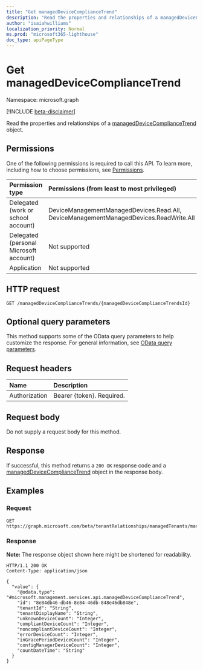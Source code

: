 ```yaml
---
title: "Get managedDeviceComplianceTrend"
description: "Read the properties and relationships of a managedDeviceComplianceTrend object."
author: "isaiahwilliams"
localization_priority: Normal
ms.prod: "microsoft365-lighthouse"
doc_type: apiPageType
---
```


# Get managedDeviceComplianceTrend
Namespace: microsoft.graph

[!INCLUDE [beta-disclaimer](../../includes/beta-disclaimer.md)]

Read the properties and relationships of a [managedDeviceComplianceTrend](../resources/manageddevicecompliancetrend.md) object.

## Permissions
One of the following permissions is required to call this API. To learn more, including how to choose permissions, see [Permissions](/graph/permissions-reference).

|Permission type|Permissions (from least to most privileged)|
|:---|:---|
|Delegated (work or school account)|DeviceManagementManagedDevices.Read.All, DeviceManagementManagedDevices.ReadWrite.All|
|Delegated (personal Microsoft account)|Not supported|
|Application|Not supported|

## HTTP request

<!-- {
  "blockType": "ignored"
}
-->
``` http
GET /managedDeviceComplianceTrends/{managedDeviceComplianceTrendsId}
```

## Optional query parameters
This method supports some of the OData query parameters to help customize the response. For general information, see [OData query parameters](/graph/query-parameters).

## Request headers
|Name|Description|
|:---|:---|
|Authorization|Bearer {token}. Required.|

## Request body
Do not supply a request body for this method.

## Response

If successful, this method returns a `200 OK` response code and a [managedDeviceComplianceTrend](../resources/manageddevicecompliancetrend.md) object in the response body.

## Examples

### Request
<!-- {
  "blockType": "request",
  "name": "get_manageddevicecompliancetrend"
}
-->
``` http
GET https://graph.microsoft.com/beta/tenantRelationships/managedTenants/managedDeviceComplianceTrends/{managedDeviceComplianceTrendsId}
```


### Response
**Note:** The response object shown here might be shortened for readability.
<!-- {
  "blockType": "response",
  "truncated": true,
  "@odata.type": "microsoft.management.services.api.managedDeviceComplianceTrend"
}
-->
``` http
HTTP/1.1 200 OK
Content-Type: application/json

{
  "value": {
    "@odata.type": "#microsoft.management.services.api.managedDeviceComplianceTrend",
    "id": "8e84db46-db46-8e84-46db-848e46db848e",
    "tenantId": "String",
    "tenantDisplayName": "String",
    "unknownDeviceCount": "Integer",
    "compliantDeviceCount": "Integer",
    "noncompliantDeviceCount": "Integer",
    "errorDeviceCount": "Integer",
    "inGracePeriodDeviceCount": "Integer",
    "configManagerDeviceCount": "Integer",
    "countDateTime": "String"
  }
}
```
